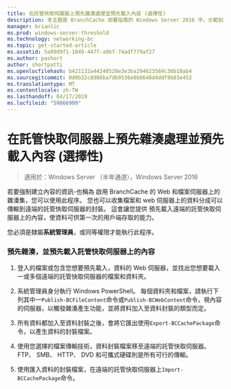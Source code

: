 ```yaml
---
title: 在託管快取伺服器上預先雜湊處理並預先載入內容 (選擇性)
description: 本主題是 BranchCache 部署指南的 Windows Server 2016 中，示範如何以最佳化 WAN 頻寬使用量，在分公司的分散式和裝載式快取模式部署 BranchCache 的一部分。
manager: brianlic
ms.prod: windows-server-threshold
ms.technology: networking-bc
ms.topic: get-started-article
ms.assetid: 5a09d9f1-1049-447f-a9bf-74adf779af27
ms.author: pashort
author: shortpatti
ms.openlocfilehash: b421132a44240520e3e3ba294623584c36b18ab4
ms.sourcegitcommit: 0d0b32c8986ba7db9536e0b8648d4ddf9b03e452
ms.translationtype: MT
ms.contentlocale: zh-TW
ms.lasthandoff: 04/17/2019
ms.locfileid: "59866999"
---
```

# <a name="prehashing-and-preloading-content-on-hosted-cache-servers-optional"></a>在託管快取伺服器上預先雜湊處理並預先載入內容 (選擇性)

>適用於：Windows Server （半年通道），Windows Server 2016

若要強制建立內容的資訊-也稱為 啟用 BranchCache 的 Web 和檔案伺服器上的 雜湊集，您可以使用此程序。 您也可以收集檔案和 web 伺服器上的資料分成可以傳輸到遠端的託管快取伺服器的封裝。  這會讓您提供 預先載入遠端的託管快取伺服器上的內容，使資料可供第一次的用戶端存取的能力。  
  
您必須是隸屬**系統管理員**，或同等權限才能執行此程序。  
  
### <a name="to-prehash-content-and-preload-the-content-on-hosted-cache-servers"></a>預先雜湊，並預先載入託管快取伺服器上的內容  
  
1.  登入的檔案或包含您想要預先載入，資料的 Web 伺服器，並找出您想要載入一或多個遠端的託管快取伺服器的檔案和資料夾。  
  
2.  系統管理員身分執行 Windows PowerShell。 每個資料夾和檔案，請執行下列其中一`Publish-BCFileContent`命令或`Publish-BCWebContent`命令，視內容的伺服器，以觸發雜湊產生功能，並將資料加入至資料封裝的類型而定。  
  
3.  所有資料都加入至資料封裝之後，會將它匯出使用`Export-BCCachePackage`命令，以產生資料的封裝檔案。  
  
4.  使用您選擇的檔案傳輸技術，資料封裝檔案移至遠端的託管快取伺服器。  FTP、 SMB、 HTTP、 DVD 和可攜式硬碟則是所有可行的傳輸。  
  
5.  使用匯入資料的封裝檔案，在遠端的託管快取伺服器上`Import-BCCachePackage`命令。  
  

